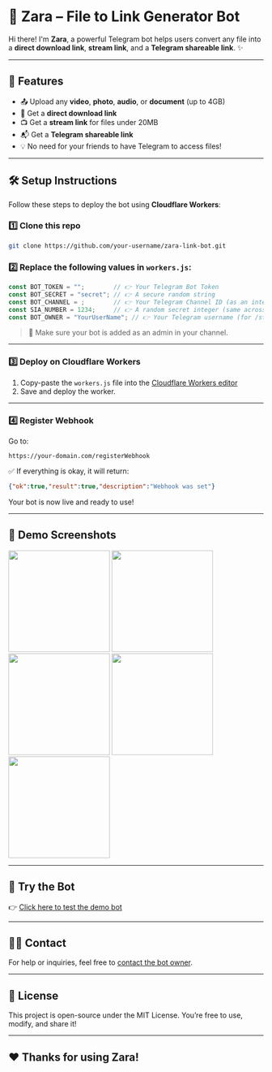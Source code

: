 # 🤖 Zara – File to Link Generator Bot

Hi there! I'm **Zara**, a powerful Telegram bot  helps users convert any file into a **direct download link**, **stream link**, and a **Telegram shareable link**. ✨

---

## 🚀 Features

- 📤 Upload any **video**, **photo**, **audio**, or **document** (up to 4GB)
- 🔗 Get a **direct download link**
- 📺 Get a **stream link** for files under 20MB
- 📬 Get a **Telegram shareable link**
- 💡 No need for your friends to have Telegram to access files!

---

## 🛠 Setup Instructions

Follow these steps to deploy the bot using **Cloudflare Workers**:

### 1️⃣ Clone this repo
```bash
git clone https://github.com/your-username/zara-link-bot.git
```

### 2️⃣ Replace the following values in `workers.js`:

```javascript
const BOT_TOKEN = "";        // 👉 Your Telegram Bot Token
const BOT_SECRET = "secret"; // 👉 A secure random string
const BOT_CHANNEL = ;        // 👉 Your Telegram Channel ID (as an integer)
const SIA_NUMBER = 1234;     // 👉 A random secret integer (same across bot & backend)
const BOT_OWNER = "YourUserName"; // 👉 Your Telegram username (for /start button)
```

> 📝 Make sure your bot is added as an admin in your channel.

---

### 3️⃣ Deploy on Cloudflare Workers

1. Copy-paste the `workers.js` file into the [Cloudflare Workers editor](https://dash.cloudflare.com/)
2. Save and deploy the worker.

---

### 4️⃣ Register Webhook

Go to:
```
https://your-domain.com/registerWebhook
```

✅ If everything is okay, it will return:
```json
{"ok":true,"result":true,"description":"Webhook was set"}
```

Your bot is now live and ready to use!

---

## 📸 Demo Screenshots
<img src="https://github.com/user-attachments/assets/dd705453-2f01-46a6-b2b5-e9357e997891" width="200" />
<img src="https://github.com/user-attachments/assets/e3c13eee-e49e-43a9-857d-1b4ad00f79cb" width="200" />
<img src="https://github.com/user-attachments/assets/757d987d-38d6-48fe-94a4-f8a9f24eafff" width="200" />
<img src="https://github.com/user-attachments/assets/567a4ce3-9881-48de-beac-ee0893064ac3" width="200" />
<img src="https://github.com/user-attachments/assets/6078b191-d684-409b-a385-8096490bfb72" width="200" />


---

## 🤖 Try the Bot

👉 [Click here to test the demo bot](https://t.me/Zara_TBot)

---

## 🧑‍💼 Contact

For help or inquiries, feel free to [contact the bot owner](https://t.me/NipunSGeeTH).

---

## 📜 License

This project is open-source under the MIT License. You’re free to use, modify, and share it!

---

## ❤️ Thanks for using Zara!


